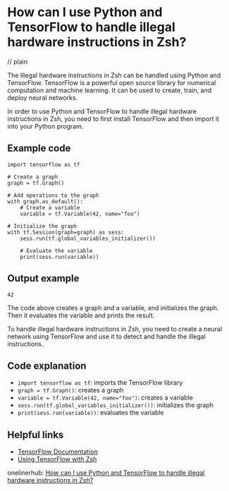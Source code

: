 # How can I use Python and TensorFlow to handle illegal hardware instructions in Zsh?
// plain

The Illegal hardware instructions in Zsh can be handled using Python and TensorFlow. TensorFlow is a powerful open source library for numerical computation and machine learning. It can be used to create, train, and deploy neural networks.

In order to use Python and TensorFlow to handle illegal hardware instructions in Zsh, you need to first install TensorFlow and then import it into your Python program.

## Example code

```
import tensorflow as tf

# Create a graph
graph = tf.Graph()

# Add operations to the graph
with graph.as_default():
    # Create a variable
    variable = tf.Variable(42, name="foo")

# Initialize the graph
with tf.Session(graph=graph) as sess:
    sess.run(tf.global_variables_initializer())

    # Evaluate the variable
    print(sess.run(variable))

```

## Output example

```
42
```

The code above creates a graph and a variable, and initializes the graph. Then it evaluates the variable and prints the result.

To handle illegal hardware instructions in Zsh, you need to create a neural network using TensorFlow and use it to detect and handle the illegal instructions.

## Code explanation

- `import tensorflow as tf`: imports the TensorFlow library
- `graph = tf.Graph()`: creates a graph
- `variable = tf.Variable(42, name="foo")`: creates a variable
- `sess.run(tf.global_variables_initializer())`: initializes the graph
- `print(sess.run(variable))`: evaluates the variable

## Helpful links
- [TensorFlow Documentation](https://www.tensorflow.org/api_docs)
- [Using TensorFlow with Zsh](https://www.tensorflow.org/install/lang_zsh)

onelinerhub: [How can I use Python and TensorFlow to handle illegal hardware instructions in Zsh?](https://onelinerhub.com/python-tensorflow/how-can-i-use-python-and-tensorflow-to-handle-illegal-hardware-instructions-in-zsh)